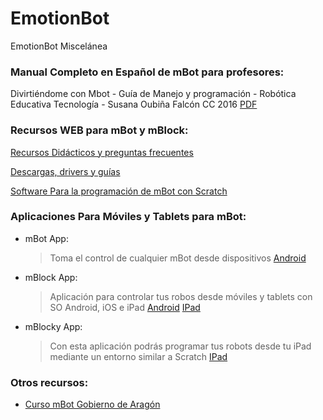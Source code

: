 # EmotionBot

EmotionBot Miscelánea

### Manual Completo en Español de mBot para profesores:

Divirtiéndome con Mbot - Guía de Manejo y programación - Robótica Educativa Tecnología - Susana Oubiña Falcón CC 2016 [PDF](https://github.com/slvbytes/EmotionBot/blob/master/Manuales/Divirtiendome-Mbot.pdf)

### Recursos WEB para mBot y mBlock:

[Recursos Didácticos y preguntas frecuentes](https://www.makeblock.es/soporte/robot-mbot/) 

[Descargas, drivers y guías](https://www.makeblock.es/soporte/descargas/)

[Software Para la programación de mBot con Scratch](https://www.makeblock.es/soporte/mblock/ )

### Aplicaciones Para Móviles y Tablets para mBot:
   
- mBot App:
   >Toma el control de cualquier mBot desde dispositivos [Android](https://play.google.com/store/apps/details?id=cc.makeblock.mbot&hl=es)

- mBlock App:
   >Aplicación para controlar tus robos desde móviles y tablets con SO Android, iOS e iPad [Android](https://play.google.com/store/apps/details?id=cc.makeblock.makeblock&hl=es) [IPad](http://www.apple.com/es/itunes/affiliates/download/)
   
- mBlocky App:
   >Con esta aplicación podrás programar tus robots desde tu iPad mediante un entorno similar a Scratch [IPad](https://itunes.apple.com/es/app/mblockly-for-mbot/id1041863919?mt=8) 
   
### Otros recursos:

- [Curso mBot Gobierno de Aragón](http://aularagon.catedu.es/materialesaularagon2013/mbot/indice/ )

